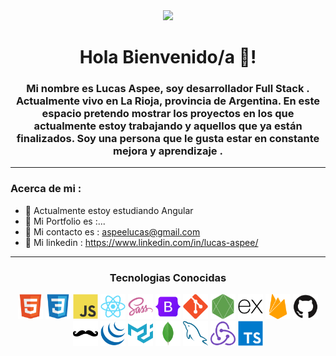 
<div id="header" align="center">
    <img src="https://media.giphy.com/media/ENVmkrTmnniqQ/giphy.gif" width="200">
    <h1 align="center">Hola Bienvenido/a 👋!</h1>
    <h3 align="center">Mi nombre es Lucas Aspee, soy desarrollador Full Stack . Actualmente vivo en La Rioja, provincia de Argentina. En este espacio pretendo mostrar los proyectos en los que actualmente estoy trabajando y aquellos que ya están  finalizados. Soy una persona que le gusta estar en constante mejora y aprendizaje  . 
</h3>
</div>

<div margin-bottom="20px" ></div>

---

### Acerca de mi :

- 📝 Actualmente estoy estudiando Angular
- 📂 Mi Portfolio es :...
- 📧 Mi contacto es : aspeelucas@gmail.com
- 👔 Mi linkedin : https://www.linkedin.com/in/lucas-aspee/

---

<div align="center">
    <h3>Tecnologias Conocidas</h3>
     <div>
        <img src="https://github.com/devicons/devicon/blob/master/icons/html5/html5-original.svg" width=40 >
        <img src="https://github.com/devicons/devicon/blob/master/icons/css3/css3-original.svg" width=40>
        <img src="https://github.com/devicons/devicon/blob/master/icons/javascript/javascript-original.svg" width=40 >
        <img src="https://github.com/devicons/devicon/blob/master/icons/react/react-original.svg" width=40>
        <img src="https://github.com/devicons/devicon/blob/master/icons/sass/sass-original.svg" width=40>
        <img src="https://github.com/devicons/devicon/blob/master/icons/bootstrap/bootstrap-original.svg" width=40>
        <img src="https://github.com/devicons/devicon/blob/master/icons/git/git-plain.svg" width=40>
        <img src="https://github.com/devicons/devicon/blob/master/icons/nodejs/nodejs-plain.svg" width=40>
        <img src="https://github.com/devicons/devicon/blob/master/icons/express/express-original.svg" width=40>
        <img src="https://github.com/devicons/devicon/blob/master/icons/firebase/firebase-plain.svg" width=40>
        <img src="https://github.com/devicons/devicon/blob/master/icons/github/github-original.svg" width=40>
        <img src="https://github.com/devicons/devicon/blob/master/icons/handlebars/handlebars-original.svg" width=40>
        <img src="https://github.com/devicons/devicon/blob/master/icons/jquery/jquery-original.svg" width=40>
        <img src="https://github.com/devicons/devicon/blob/master/icons/materialui/materialui-plain.svg" width=40>
        <img src="https://github.com/devicons/devicon/blob/master/icons/mongodb/mongodb-original.svg" width=40>
        <img src="https://github.com/devicons/devicon/blob/master/icons/mysql/mysql-original.svg" width=40>
        <img src="https://github.com/devicons/devicon/blob/master/icons/redux/redux-original.svg" width=40>
        <img src="https://github.com/devicons/devicon/blob/master/icons/typescript/typescript-original.svg" width=40>
    </div>
</div>
